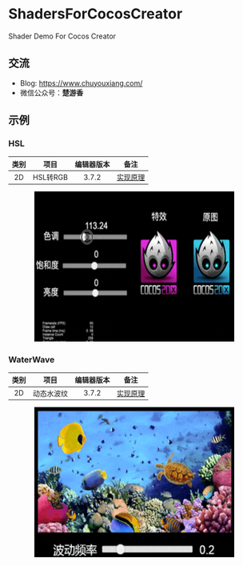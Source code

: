 # ShadersForCocosCreator
Shader Demo For Cocos Creator

## 交流
- Blog: https://www.chuyouxiang.com/
- 微信公众号：**楚游香**

## 示例
### HSL
| 类别 | 项目 | 编辑器版本 | 备注 |
| :---: | :---: | :---: | :---: |
| 2D | HSL转RGB | 3.7.2 | [实现原理](https://www.chuyouxiang.com/archives/718) |
<div align=center><img src="./gif/HSL2RGB.gif" width="400" height="300" /></div>

### WaterWave
| 类别 | 项目 | 编辑器版本 | 备注 |
| :---: | :---: | :---: | :---: |
| 2D | 动态水波纹 | 3.7.2 | [实现原理](https://www.chuyouxiang.com/archives/725) |
<div align=center><img src="./gif/WaterWave.gif" width="400" height="300" /></div>
